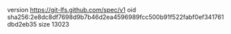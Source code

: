 version https://git-lfs.github.com/spec/v1
oid sha256:2e8dc8df7698d9b7b46d2ea4596989fcc500b91f522fabf0ef341761dbd2eb35
size 13023
